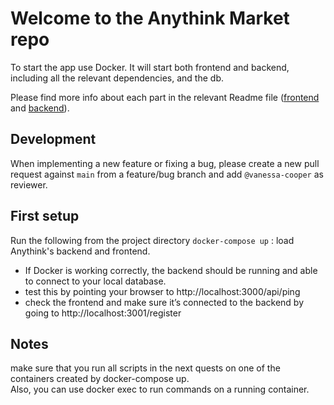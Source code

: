 # Welcome to the Anythink Market repo

To start the app use Docker. It will start both frontend and backend, including all the relevant dependencies, and the db.

Please find more info about each part in the relevant Readme file ([frontend](frontend/readme.md) and [backend](backend/README.md)).

## Development

When implementing a new feature or fixing a bug, please create a new pull request against `main` from a feature/bug branch and add `@vanessa-cooper` as reviewer.

## First setup

Run the following from the project directory
`docker-compose up` : load Anythink's backend and frontend.
- If Docker is working correctly, the backend should be running and able to connect to your local database.
- test this by pointing your browser to http://localhost:3000/api/ping
- check the frontend and make sure it’s connected to the backend by going to http://localhost:3001/register

## Notes
make sure that you run all scripts in the next quests on one of the containers created by docker-compose up.  
Also, you can use docker exec to run commands on a running container.


